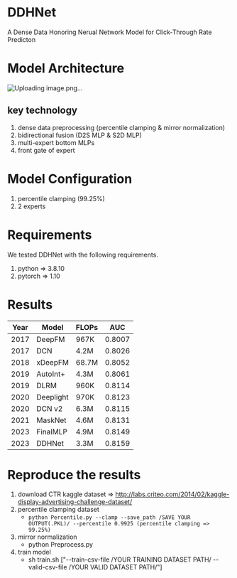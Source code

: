 # DDHNet
A Dense Data Honoring Nerual Network Model for Click-Through Rate Predicton 
# Model Architecture
![Uploading image.png…]()

## key technology
1. dense data preprocessing (percentile clamping & mirror normalization)
2. bidirectional fusion (D2S MLP & S2D MLP)
3. multi-expert bottom MLPs
4. front gate of expert

# Model Configuration 
1. percentile clamping (99.25%)
2. 2 experts
   
# Requirements
We tested DDHNet with the following requirements.
1. python => 3.8.10
2. pytorch => 1.10

# Results
| Year | Model | FLOPs | AUC | 
| ---- | ----- | ----- | --- |
| 2017 | DeepFM | 967K | 0.8007 |
| 2017 | DCN | 4.2M | 0.8026 |
| 2018 | xDeepFM | 68.7M | 0.8052 |
| 2019 | AutoInt+ | 4.3M | 0.8061 |
| 2019 | DLRM | 960K | 0.8114 |
| 2020 | Deeplight | 970K | 0.8123 |
| 2020 | DCN v2 | 6.3M | 0.8115 |
| 2021 | MaskNet | 4.6M | 0.8131 |
| 2023 | FinalMLP | 4.9M | 0.8149 |
| 2023 | DDHNet | 3.3M | 0.8159 |

# Reproduce the results 
1. download CTR kaggle dataset => http://labs.criteo.com/2014/02/kaggle-display-advertising-challenge-dataset/
2. percentile clamping dataset
   - `python Percentile.py --clamp --save_path /SAVE YOUR OUTPUT(.PKL)/ --percentile 0.9925 (percentile clamping => 99.25%)`
3. mirror normalization
   - python Preprocess.py
4. train model
   - sh train.sh ["--train-csv-file /YOUR TRAINING DATASET PATH/  --valid-csv-file /YOUR VALID DATASET PATH/"]
